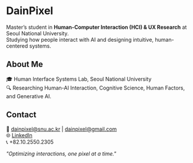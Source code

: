 # DainPixel  

Master’s student in **Human-Computer Interaction (HCI) & UX Research** at Seoul National University.  
Studying how people interact with AI and designing intuitive, human-centered systems.  

## About Me  
🎓 Human Interface Systems Lab, Seoul National University  
🔍 Researching Human-AI Interaction, Cognitive Science, Human Factors, and Generative AI.  


## Contact  
📧 dainpixel@snu.ac.kr | dainpixel@gmail.com  
🌐 [LinkedIn](https://linkedin.com/in/dainpixel)  
📞 +82.10.2550.2305  

*"Optimizing interactions, one pixel at a time."*
